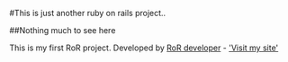 #This is just another ruby on rails project..

##Nothing much to see here

This is my first RoR project. Developed by [RoR developer](rubyguy.com) - ['Visit my site'](http://lolcat.com)
